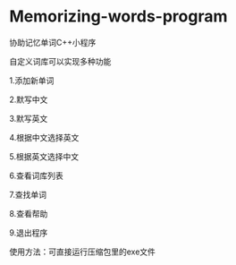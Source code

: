 # Memorizing-words-program
协助记忆单词C++小程序

自定义词库可以实现多种功能

1.添加新单词         

2.默写中文          

3.默写英文        

4.根据中文选择英文    

5.根据英文选择中文    

6.查看词库列表

7.查找单词

8.查看帮助

9.退出程序

使用方法：可直接运行压缩包里的exe文件
